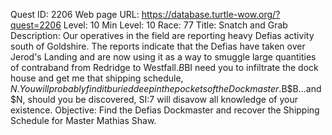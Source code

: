 Quest ID: 2206
Web page URL: https://database.turtle-wow.org/?quest=2206
Level: 10
Min Level: 10
Race: 77
Title: Snatch and Grab
Description: Our operatives in the field are reporting heavy Defias activity south of Goldshire. The reports indicate that the Defias have taken over Jerod's Landing and are now using it as a way to smuggle large quantities of contraband from Redridge to Westfall.$B$BI need you to infiltrate the dock house and get me that shipping schedule, $N. You will probably find it buried deep in the pockets of the Dockmaster.$B$B...and $N, should you be discovered, SI:7 will disavow all knowledge of your existence.
Objective: Find the Defias Dockmaster and recover the Shipping Schedule for Master Mathias Shaw.

